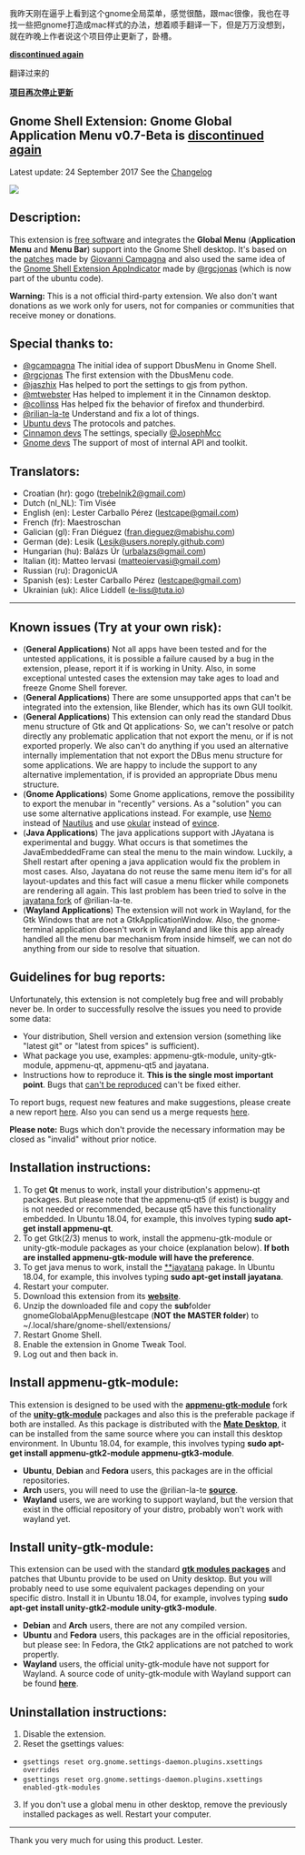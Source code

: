我昨天刚在逼乎上看到这个gnome全局菜单，感觉很酷，跟mac很像，我也在寻找一些把gnome打造成mac样式的办法，想着顺手翻译一下，但是万万没想到，就在昨晚上作者说这个项目停止更新了，卧槽。  

[**discontinued again**](https://gitlab.com/lestcape/Gnome-Global-AppMenu/issues/116)  

翻译过来的  

[**项目再次停止更新**](https://gitlab.com/lestcape/Gnome-Global-AppMenu/issues/116) 

Gnome Shell Extension: Gnome Global Application Menu v0.7-Beta is [**discontinued again**](https://gitlab.com/lestcape/Gnome-Global-AppMenu/issues/116)
--------------

Latest update: 24 September 2017 See the [Changelog](CHANGELOG)

![](gnomeGlobalAppMenu%40lestcape/Capture.png)

Description:
--------------

This extension is [free software](LICENSE) and integrates the **Global Menu** (**Application Menu** and **Menu Bar**) support into the Gnome Shell desktop.
It's based on the [patches](https://bugzilla.gnome.org/show_bug.cgi?id=652122) made by [Giovanni Campagna](https://gitlab.gnome.org/gcampagna)
and also used the same idea of the [Gnome Shell Extension AppIndicator](https://github.com/ubuntu/gnome-shell-extension-appindicator)
made by [@rgcjonas](https://github.com/rgcjonas) (which is now part of the ubuntu code).

**Warning:** This is a not official third-party extension. We also don't want donations as we work only for users, not for companies or communities that
receive money or donations.<br />

Special thanks to:
--------------

- [@gcampagna](https://gitlab.gnome.org/gcampagna)          The initial idea of support DbusMenu in Gnome Shell.
- [@rgcjonas](https://github.com/rgcjonas)                  The first extension with the DbusMenu code.
- [@jaszhix](https://github.com/jaszhix)                    Has helped to port the settings to gjs from python.
- [@mtwebster](https://github.com/mtwebster)                Has helped to implement it in the Cinnamon desktop.
- [@collinss](https://github.com/collinss)                  Has helped fix the behavior of firefox and thunderbird.
- [@rilian-la-te](https://gitlab.com/rilian-la-te)          Understand and fix a lot of things.
- [Ubuntu devs](https://github.com/ubuntu/)                 The protocols and patches.
- [Cinnamon devs](https://github.com/linuxmint/cinnamon)    The settings, specially [@JosephMcc](https://github.com/JosephMcc/)
- [Gnome devs](https://gitlab.gnome.org/GNOME/gnome-shell)        The support of most of internal API and toolkit.

Translators:
--------------
- Croatian (hr):	gogo (trebelnik2@gmail.com)
- Dutch (nl_NL):  Tim Visée
- English (en):		Lester Carballo Pérez (lestcape@gmail.com)
- French (fr):		Maestroschan
- Galician (gl):  Fran Diéguez (fran.dieguez@mabishu.com)
- German (de):		Lesik (Lesik@users.noreply.github.com)
- Hungarian (hu): Balázs Úr (urbalazs@gmail.com)
- Italian (it):   Matteo Iervasi (matteoiervasi@gmail.com)
- Russian (ru):   DragonicUA
- Spanish (es):		Lester Carballo Pérez (lestcape@gmail.com)
- Ukrainian (uk): Alice Liddell (e-liss@tuta.io)

--------------

Known issues (Try at your own risk):
--------------
* (**General Applications**) Not all apps have been tested and for the untested applications, it is possible a failure caused by a bug in the extension,
please, report it if is working in Unity. Also, in some exceptional untested cases the extension may take ages to load and freeze Gnome Shell forever.
* (**General Applications**) There are some unsupported apps that can't be integrated into the extension, like Blender, which has its own GUI toolkit.
* (**General Applications**) This extension can only read the standard Dbus menu structure of Gtk and Qt applications· So, we can't resolve or patch directly
any problematic application that not export the menu, or if is not exported properly. We also can't do anything if you used an alternative internally
implementation that not export the DBus menu structure for some applications. We are happy to include the support to any alternative implementation,
if is provided an appropriate Dbus menu structure.
* (**Gnome Applications**) Some Gnome applications, remove the possibility to export the menubar in "recently" versions. As a "solution" you can use
some alternative applications instead. For example, use [Nemo](https://github.com/linuxmint/nemo) instead of [Nautilus](https://gitlab.gnome.org/GNOME/nautilus)
and use [okular](https://okular.kde.org) instead of [evince](https://gitlab.gnome.org/GNOME/evince).
* (**Java Applications**) The java applications support with JAyatana is experimental and buggy. 
What occurs is that sometimes the JavaEmbeddedFrame can steal the menu to the main window. Luckily, a Shell restart after opening a java application would fix the problem in most cases.
Also, Jayatana do not reuse the same menu item id's for all layout-updates and this fact will casue a menu flicker while componets are rendering all again.
This last problem has been tried to solve in the [jayatana fork](https://gitlab.com/vala-panel-project/vala-panel-appmenu/tree/master/subprojects/jayatana) of @rilian-la-te.
* (**Wayland Applications**) The extension will not work in Wayland, for the Gtk Windows that are not a GtkApplicationWindow. Also, the gnome-terminal application doesn't work in Wayland and
like this app already handled all the menu bar mechanism from inside himself, we can not do anything from our side to resolve that situation.

Guidelines for bug reports:
--------------
Unfortunately, this extension is not completely bug free and will probably never be.
In order to successfully resolve the issues you need to provide some data:

* Your distribution, Shell version and extension version (something like "latest git" or "latest from spices" is sufficient).
* What package you use, examples: appmenu-gtk-module, unity-gtk-module, appmenu-qt, appmenu-qt5 and jayatana.
* Instructions how to reproduce it. **This is the single most important point**. Bugs that [can't be reproduced](http://xkcd.com/583/) can't be fixed either.

To report bugs, request new features and make suggestions, please create a new report [here](https://gitlab.com/lestcape/Gnome-Global-AppMenu/issues).
Also you can send us a merge requests [here](https://gitlab.com/lestcape/Gnome-Global-AppMenu/merge_requests).

**Please note:** Bugs which don't provide the necessary information may be closed as "invalid" without prior notice.

Installation instructions:
--------------
1. To get **Qt** menus to work, install your distribution's appmenu-qt packages. But please note that the appmenu-qt5 (if exist) is buggy and is not needed or recommended,
because qt5 have this functionality embedded. In Ubuntu 18.04, for example, this involves typing **sudo apt-get install appmenu-qt**.
2. To get Gtk(2/3) menus to work, install the appmenu-gtk-module or unity-gtk-module packages as your choice (explanation below). **If both are installed appmenu-gtk-module will have the preference**.
3. To get java  menus to work, install the [**jayatana](https://code.google.com/archive/p/java-swing-ayatana/) pakage. In Ubuntu 18.04, for example, this involves typing **sudo apt-get install jayatana**.
4. Restart your computer.
5. Download this extension from its [**website**](https://gitlab.com/lestcape/Gnome-Global-AppMenu/-/archive/master/Gnome-Global-AppMenu-master.zip).
6. Unzip the downloaded file and copy the **sub**folder gnomeGlobalAppMenu@lestcape (**NOT the MASTER folder**) to ~/.local/share/gnome-shell/extensions/
7. Restart Gnome Shell.
8. Enable the extension in Gnome Tweak Tool.
9. Log out and then back in.

Install appmenu-gtk-module:
--------------
This extension is designed to be used with the  [**appmenu-gtk-module**](https://gitlab.com/vala-panel-project/vala-panel-appmenu/tree/master/subprojects/appmenu-gtk-module)
fork of the [**unity-gtk-module**](https://launchpad.net/unity-gtk-module) packages and also this is the preferable package if both are installed. As this package is distributed
with the [**Mate Desktop**](https://mate-desktop.org), it can be installed from the same source where you can install this desktop environment. In Ubuntu 18.04, for example,
this involves typing **sudo apt-get install appmenu-gtk2-module appmenu-gtk3-module**.

* **Ubuntu**, **Debian** and **Fedora** users, this packages are in the official repositories.
* **Arch** users, you will need to use the @rilian-la-te [**source**](https://aur.archlinux.org/packages/?SeB=m&K=rilian).
* **Wayland** users, we are working to support wayland, but the version that exist in the official repository of your distro, probably won't work with wayland yet.

Install unity-gtk-module:
--------------
This extension can be used with the standard [**gtk modules packages**](https://launchpad.net/unity-gtk-module) and patches that Ubuntu provide to be used on Unity desktop.
But you will probably need to use some equivalent packages depending on your specific distro. Install it in Ubuntu 18.04, for example, involves typing
**sudo apt-get install unity-gtk2-module unity-gtk3-module**.

* **Debian** and **Arch** users, there are not any compiled version.
* **Ubuntu** and **Fedora** users, this packages are in the official repositories, but please see: In Fedora, the Gtk2 applications are not patched to work propertly.
* **Wayland** users, the official unity-gtk-module have not support for Wayland. A source code of unity-gtk-module with Wayland support can be found [**here**](https://gitlab.com/lestcape/unity-gtk-module).

Uninstallation instructions:
--------------
1. Disable the extension.
2. Reset the gsettings values:
  * ```gsettings reset org.gnome.settings-daemon.plugins.xsettings overrides```
  * ```gsettings reset org.gnome.settings-daemon.plugins.xsettings enabled-gtk-modules```
3. If you don't use a global menu in other desktop, remove the previously installed packages as well.
Restart your computer.

--------------

Thank you very much for using this product.
Lester.
